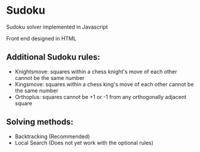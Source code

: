 # Sudoku
Sudoku solver implemented in Javascript

Front end designed in HTML

## Additional Sudoku rules:

* Knightsmove: squares within a chess knight's move of each other cannot be the same number
* Kingsmove: squares within a chess king's move of each other cannot be the same number
* Orthoplus: squares cannot be +1 or -1 from any orthogonally adjacent square

## Solving methods:

* Backtracking (Recommended)
* Local Search (Does not yet work with the optional rules)
